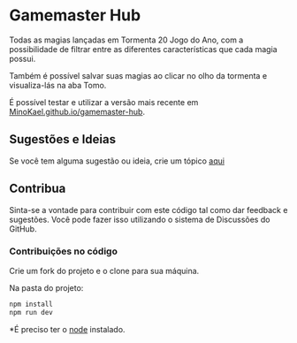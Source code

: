 # Gamemaster Hub
 Todas as magias lançadas em Tormenta 20 Jogo do Ano, com a possibilidade de filtrar entre as diferentes características que cada magia possui. 

 Também é possível salvar suas magias ao clicar no olho da tormenta e visualiza-lás na aba Tomo.

 É possível testar e utilizar a versão mais recente em [MinoKael.github.io/gamemaster-hub](https://MinoKael.github.io/gamemaster-hub/).


## Sugestões e Ideias

Se você tem alguma sugestão ou ideia, crie um tópico [aqui](https://github.com/MinoKael/gamemaster-hub/discussions)

## Contribua

Sinta-se a vontade para contribuir com este código tal como dar feedback e sugestões. Você pode fazer isso utilizando o sistema de Discussões do GitHub.

### Contribuições no código

Crie um fork do projeto e o clone para sua máquina.

Na pasta do projeto:

```bash
npm install
npm run dev
```

*É preciso ter o [node](https://nodejs.org/en/) instalado.
